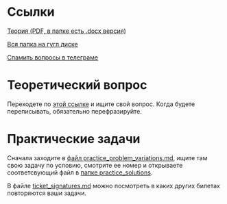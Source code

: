 # Ссылки

[Теория (PDF, в папке есть .docx версия)](https://drive.google.com/file/d/1ti0KgGQ0nIhoHymkQ0wEWzh0JV6YKX0F/view?usp=sharing)

[Вся папка на гугл диске](https://drive.google.com/drive/folders/18_dWxWqrrRJvJYmv3ko6bQOIXuLdEcG1?usp=sharing)

[Спамить вопросы в телеграме](https://t.me/levant47)

# Теоретический вопрос

Переходете по [этой ссылке](https://drive.google.com/file/d/1ti0KgGQ0nIhoHymkQ0wEWzh0JV6YKX0F/view?usp=sharing) и ищите свой вопрос. Когда будете переписывать, обязательно перефразируйте.

# Практические задачи

Сначала заходите в [файл practice_problem_variations.md](https://github.com/levant47/ModSExam/blob/master/practice_problem_variations.md), ищите там свою задачу по условию, смотрите ее номер и открываете соответсвующий файл в [папке practice_solutions](https://github.com/levant47/ModSExam/tree/master/practice_solutions).

В файле [ticket_signatures.md](https://github.com/levant47/ModSExam/blob/master/ticket_signatures.md) можно посмотреть в каких других билетах повторяются ваши задачи.

